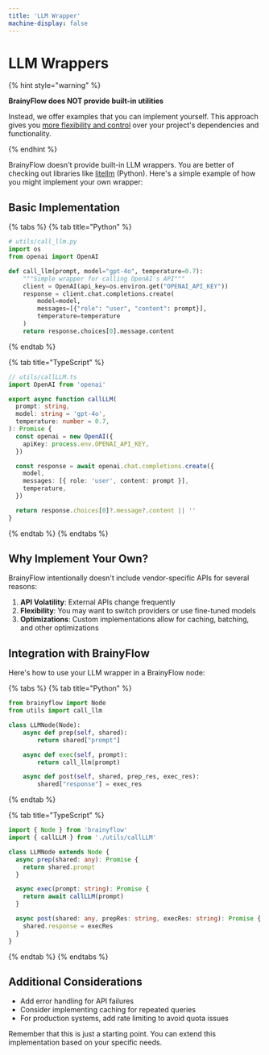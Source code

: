 ```yaml
---
title: 'LLM Wrapper'
machine-display: false
---
```


# LLM Wrappers

{% hint style="warning" %}

**BrainyFlow does NOT provide built-in utilities**

Instead, we offer examples that you can implement yourself. This approach gives you [more flexibility and control](./index.md#why-not-built-in) over your project's dependencies and functionality.

{% endhint %}

BrainyFlow doesn't provide built-in LLM wrappers.
You are better of checking out libraries like [litellm](https://github.com/BerriAI/litellm) (Python).
Here's a simple example of how you might implement your own wrapper:

## Basic Implementation

{% tabs %}
{% tab title="Python" %}

```python
# utils/call_llm.py
import os
from openai import OpenAI

def call_llm(prompt, model="gpt-4o", temperature=0.7):
    """Simple wrapper for calling OpenAI's API"""
    client = OpenAI(api_key=os.environ.get("OPENAI_API_KEY"))
    response = client.chat.completions.create(
        model=model,
        messages=[{"role": "user", "content": prompt}],
        temperature=temperature
    )
    return response.choices[0].message.content
```

{% endtab %}

{% tab title="TypeScript" %}

```typescript
// utils/callLLM.ts
import OpenAI from 'openai'

export async function callLLM(
  prompt: string,
  model: string = 'gpt-4o',
  temperature: number = 0.7,
): Promise {
  const openai = new OpenAI({
    apiKey: process.env.OPENAI_API_KEY,
  })

  const response = await openai.chat.completions.create({
    model,
    messages: [{ role: 'user', content: prompt }],
    temperature,
  })

  return response.choices[0]?.message?.content || ''
}
```

{% endtab %}
{% endtabs %}

## Why Implement Your Own?

BrainyFlow intentionally doesn't include vendor-specific APIs for several reasons:

1. **API Volatility**: External APIs change frequently
2. **Flexibility**: You may want to switch providers or use fine-tuned models
3. **Optimizations**: Custom implementations allow for caching, batching, and other optimizations

## Integration with BrainyFlow

Here's how to use your LLM wrapper in a BrainyFlow node:

{% tabs %}
{% tab title="Python" %}

```python
from brainyflow import Node
from utils import call_llm

class LLMNode(Node):
    async def prep(self, shared):
        return shared["prompt"]

    async def exec(self, prompt):
        return call_llm(prompt)

    async def post(self, shared, prep_res, exec_res):
        shared["response"] = exec_res
```

{% endtab %}

{% tab title="TypeScript" %}

```typescript
import { Node } from 'brainyflow'
import { callLLM } from './utils/callLLM'

class LLMNode extends Node {
  async prep(shared: any): Promise {
    return shared.prompt
  }

  async exec(prompt: string): Promise {
    return await callLLM(prompt)
  }

  async post(shared: any, prepRes: string, execRes: string): Promise {
    shared.response = execRes
  }
}
```

{% endtab %}
{% endtabs %}

## Additional Considerations

- Add error handling for API failures
- Consider implementing caching for repeated queries
- For production systems, add rate limiting to avoid quota issues

Remember that this is just a starting point. You can extend this implementation based on your specific needs.
